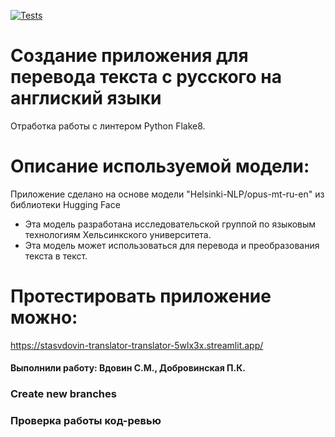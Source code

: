 [![Tests](https://github.com/Stasvdovin/Translator/actions/workflows/python-app.yml/badge.svg)](https://github.com/Stasvdovin/Translator/actions/workflows/python-app.yml)
# Создание приложения для перевода текста с русского на англиский языки
Отработка работы с линтером Python Flake8. 
# Описание используемой модели: 
Приложение сделано на основе модели "Helsinki-NLP/opus-mt-ru-en" из библиотеки Hugging Face
* Эта модель разработана  исследовательской группой по языковым технологиям Хельсинкского университета. 
* Эта модель может использоваться для перевода и преобразования текста в текст.
# Протестировать приложение можно:
 https://stasvdovin-translator-translator-5wlx3x.streamlit.app/ 
#### Выполнили работу: Вдовин С.М., Добровинская П.К.
### Create new branches
###  Проверка работы код-ревью
